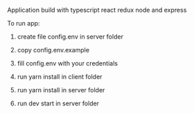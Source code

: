 Application build with typescript react redux node and express

To run app:

1. create file config.env in server folder
2. copy config.env.example
3. fill config.env with your credentials
4. run yarn install in client folder
5. run yarn install in server folder

6. run dev start in server folder
